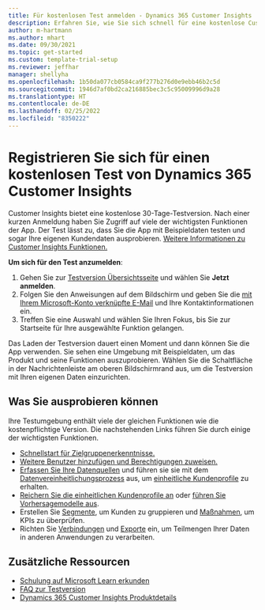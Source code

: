```yaml
---
title: Für kostenlosen Test anmelden - Dynamics 365 Customer Insights
description: Erfahren Sie, wie Sie sich schnell für eine kostenlose Customer Insights Testversion registrieren und diese starten. Erkunden Sie die App mit Einführungen und Videos und finden Sie zusätzliche Lernressourcen.
author: m-hartmann
ms.author: mhart
ms.date: 09/30/2021
ms.topic: get-started
ms.custom: template-trial-setup
ms.reviewer: jeffhar
manager: shellyha
ms.openlocfilehash: 1b50da077cb0584ca9f277b276d0e9ebb46b2c5d
ms.sourcegitcommit: 1946d7af0bd2ca216885bec3c5c95009996d9a28
ms.translationtype: HT
ms.contentlocale: de-DE
ms.lasthandoff: 02/25/2022
ms.locfileid: "8350222"
---
```

# <a name="sign-up-for-a-free-dynamics-365-customer-insights-trial"></a>Registrieren Sie sich für einen kostenlosen Test von Dynamics 365 Customer Insights

Customer Insights bietet eine kostenlose 30-Tage-Testversion. Nach einer kurzen Anmeldung haben Sie Zugriff auf viele der wichtigsten Funktionen der App. Der Test lässt zu, dass Sie die App mit Beispieldaten testen und sogar Ihre eigenen Kundendaten ausprobieren. [Weitere Informationen zu Customer Insights Funktionen.](overview.md)

**Um sich für den Test anzumelden**:

1. Gehen Sie zur [Testversion Übersichtsseite](https://dynamics.microsoft.com/get-started/?appname=customerinsights) und wählen Sie **Jetzt anmelden**.
1. Folgen Sie den Anweisungen auf dem Bildschirm und geben Sie die [mit Ihrem Microsoft-Konto verknüpfte E-Mail](https://support.microsoft.com/windows/what-is-a-microsoft-account-4a7c48e9-ff5a-e9c6-5a5c-1a57d66c3bfa) und Ihre Kontaktinformationen ein.
1. Treffen Sie eine Auswahl und wählen Sie Ihren Fokus, bis Sie zur Startseite für Ihre ausgewählte Funktion gelangen.

Das Laden der Testversion dauert einen Moment und dann können Sie die App verwenden. Sie sehen eine Umgebung mit Beispieldaten, um das Produkt und seine Funktionen auszuprobieren. Wählen Sie die Schaltfläche in der Nachrichtenleiste am oberen Bildschirmrand aus, um die Testversion mit Ihren eigenen Daten einzurichten.

## <a name="what-to-try"></a>Was Sie ausprobieren können

Ihre Testumgebung enthält viele der gleichen Funktionen wie die kostenpflichtige Version. Die nachstehenden Links führen Sie durch einige der wichtigsten Funktionen.

- [Schnellstart für Zielgruppenerkenntnisse.](audience-insights/get-started.md)
- [Weitere Benutzer hinzufügen und Berechtigungen zuweisen.](audience-insights/permissions.md)
- [Erfassen Sie Ihre Datenquellen](audience-insights/data-sources.md) und führen sie sie mit dem [Datenvereinheitlichungsprozess](audience-insights/data-unification.md) aus, um [einheitliche Kundenprofile](audience-insights/customer-profiles.md) zu erhalten.
- [Reichern Sie die einheitlichen Kundenprofile an](audience-insights/enrichment-hub.md) oder [führen Sie Vorhersagemodelle aus](audience-insights/predictions-overview.md).
- Erstellen Sie [Segmente](audience-insights/segments.md), um Kunden zu gruppieren und [Maßnahmen](audience-insights/measures.md), um KPIs zu überprüfen.
- Richten Sie [Verbindungen](audience-insights/connections.md) und [Exporte](audience-insights/export-destinations.md) ein, um Teilmengen Ihrer Daten in anderen Anwendungen zu verarbeiten.

## <a name="additional-resources"></a>Zusätzliche Ressourcen

- [Schulung auf Microsoft Learn erkunden](/learn/browse/?filter-products=dynamics-dynamics-cust-insights)
- [FAQ zur Testversion](trial-faq.md)
- [Dynamics 365 Customer Insights Produktdetails](https://dynamics.microsoft.com/ai/customer-insights/)
